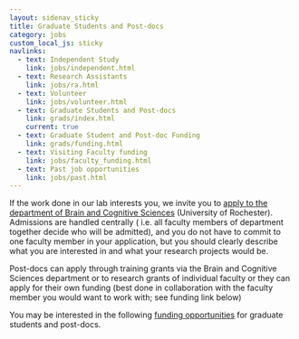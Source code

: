 ```yaml
---
layout: sidenav_sticky
title: Graduate Students and Post-docs
category: jobs
custom_local_js: sticky
navlinks:
  - text: Independent Study
    link: jobs/independent.html
  - text: Research Assistants
    link: jobs/ra.html
  - text: Volunteer
    link: jobs/volunteer.html
  - text: Graduate Students and Post-docs
    link: grads/index.html
    current: true
  - text: Graduate Student and Post-doc Funding
    link: grads/funding.html
  - text: Visiting Faculty funding
    link: jobs/faculty_funding.html
  - text: Past job opportunities
    link: jobs/past.html
---
```


If the work done in our lab interests you, we invite you to [apply to the department
of Brain and Cognitive Sciences](http://www.bcs.rochester.edu/programs/graduate/how-to.html)
(University of Rochester). Admissions are handled centrally ( i.e. all faculty members
of department together decide who will be admitted), and you do not have to commit
to one faculty member in your application, but you should clearly describe what you
are interested in and what your research projects would be.

Post-docs can apply through training grants via the Brain and Cognitive Sciences
department or to research grants of individual faculty or they can apply for their
own funding (best done in collaboration with the faculty member you would want to
work with; see funding link below)

You may be interested in the following [funding opportunities](funding.html) for
graduate students and post-docs.
